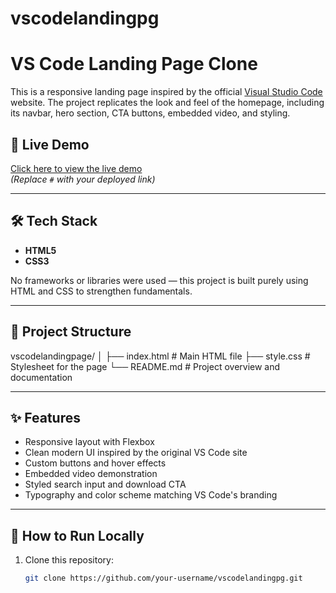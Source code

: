 ﻿# vscodelandingpg
# VS Code Landing Page Clone

This is a responsive landing page inspired by the official [Visual Studio Code](https://code.visualstudio.com/) website. The project replicates the look and feel of the homepage, including its navbar, hero section, CTA buttons, embedded video, and styling.

## 🔗 Live Demo

[Click here to view the live demo]((https://vscodelanding.netlify.app/))  
*(Replace `#` with your deployed link)*

---


## 🛠️ Tech Stack

- **HTML5**
- **CSS3**

No frameworks or libraries were used — this project is built purely using HTML and CSS to strengthen fundamentals.

---

## 📁 Project Structure

vscodelandingpage/
│
├── index.html # Main HTML file
├── style.css # Stylesheet for the page
└── README.md # Project overview and documentation



---

## ✨ Features

- Responsive layout with Flexbox
- Clean modern UI inspired by the original VS Code site
- Custom buttons and hover effects
- Embedded video demonstration
- Styled search input and download CTA
- Typography and color scheme matching VS Code's branding

---

## 🚀 How to Run Locally

1. Clone this repository:
   ```bash
   git clone https://github.com/your-username/vscodelandingpg.git

